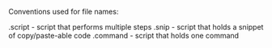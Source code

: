 Conventions used for file names:

.script - script that performs multiple steps
.snip - script that holds a snippet of copy/paste-able code
.command - script that holds one command
